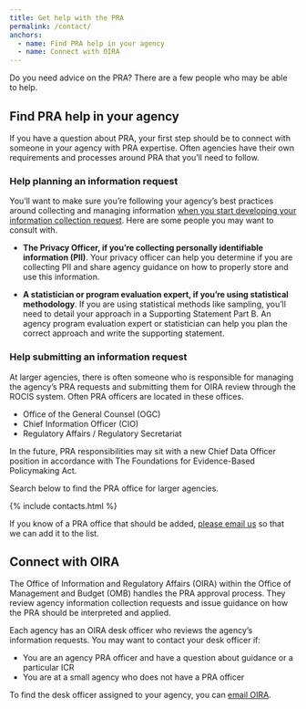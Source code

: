 ```yaml
---
title: Get help with the PRA
permalink: /contact/
anchors:
  - name: Find PRA help in your agency
  - name: Connect with OIRA
---
```


Do you need advice on the PRA? There are a few people who may be able to help.

## Find PRA help in your agency
If you have a question about PRA, your first step should be to connect with someone in your agency with PRA expertise. Often agencies have their own requirements and processes around PRA that you’ll need to follow.

### Help planning an information request
You’ll want to make sure you’re following your agency’s best practices around collecting and managing information [when you start developing your information collection request](/clearance-process/#develop-the-information-collection-request-within-your-agency). Here are some people you may want to consult with.


- **The Privacy Officer, if you’re collecting personally identifiable information (PII)**. Your privacy officer can help you determine if you are collecting PII and share agency guidance on how to properly store and use this information.

- **A statistician or program evaluation expert, if you’re using statistical methodology**. If you are using statistical methods like sampling, you’ll need to detail your approach in a Supporting Statement Part B. An agency program evaluation expert or statistician can help you plan the correct approach and write the supporting statement.

### Help submitting an information request
At larger agencies, there is often someone who is responsible for managing the agency’s PRA requests and submitting them for OIRA review through the ROCIS system. Often PRA officers are located in these offices.
- Office of the General Counsel (OGC)
- Chief Information Officer (CIO)
- Regulatory Affairs / Regulatory Secretariat

In the future, PRA responsibilities may sit with a new Chief Data Officer position in accordance with The Foundations for Evidence-Based Policymaking Act.

Search below to find the PRA office for larger agencies.

{% include contacts.html %}

If you know of a PRA office that should be added, [please email us](mailto:futureemailbox) so that we can add it to the list.

## Connect with OIRA
The Office of Information and Regulatory Affairs (OIRA) within the Office of Management and Budget (OMB) handles the PRA approval process. They review agency information collection requests and issue guidance on how the PRA should be interpreted and applied.

Each agency has an OIRA desk officer who reviews the agency’s information requests. You may want to contact your desk officer if:

- You are an agency PRA officer and have a question about guidance or a particular ICR
- You are at a small agency who does not have a PRA officer

To find the desk officer assigned to your agency, you can [email OIRA](mailto:futureemailbox).
